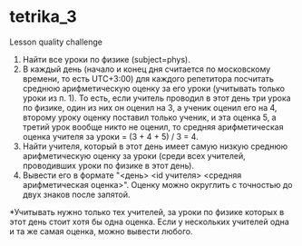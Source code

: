 # tetrika_3
Lesson quality challenge


1. Найти все уроки по физике (subject=phys).
2. В каждый день (начало и конец дня считается по московскому времени, то есть UTC+3:00) для каждого репетитора посчитать среднюю арифметическую оценку за его уроки (учитывать только уроки из п. 1). То есть, если учитель проводил в этот день три урока по физике, один из них он оценил на 3, а ученик оценил его на 4, второму уроку оценку поставил только ученик, и эта оценка 5, а третий урок вообще никто не оценил, то средняя арифметическая оценка учителя за уроки = (3 + 4 + 5) / 3 = 4.
3. Найти учителя, который в этот день имеет самую низкую среднюю арифметическую оценку за уроки (среди всех учителей, проводивших уроки по физике в этот день).
4. Вывести его в формате "<день> <id учителя> <средняя арифметическая оценка>". Оценку можно округлить с точностью до двух знаков после запятой. 

*Учитывать нужно только тех учителей, за уроки по физике которых в этот день стоит хотя бы одна оценка. Если у нескольких учителей одна и та же самая оценка, можно вывести любого.
